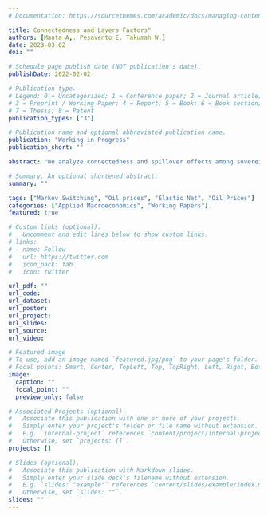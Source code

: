 ```yaml
---
# Documentation: https://sourcethemes.com/academic/docs/managing-content/

title: Connectedness and Layers Factors"
authors: [Manta A,. Pesavento E. Takumah W.]
date: 2023-03-02
doi: ""

# Schedule page publish date (NOT publication's date).
publishDate: 2022-02-02

# Publication type.
# Legend: 0 = Uncategorized; 1 = Conference paper; 2 = Journal article;
# 3 = Preprint / Working Paper; 4 = Report; 5 = Book; 6 = Book section;
# 7 = Thesis; 8 = Patent
publication_types: ["3"]

# Publication name and optional abbreviated publication name.
publication: "Working in Progress"
publication_short: ""

abstract: "We analyze connectedness and spillover effects among sovereigns, financial and non-financial institutions over time. By allowing for the presence of common and layer factors we can study the different effects of shocks to the entire network of firms, and shocks that are specific to a sector. Using the “named factor” normalization, it is even possible to study how connectedness responds over time to different types of shocks.  "

# Summary. An optional shortened abstract.
summary: ""

tags: ["Markov Switching", "Oil prices", "Elastic Net", "Oil Prices"]
categories: ["Applied Macroeconomics", "Working Papers"]
featured: true

# Custom links (optional).
#   Uncomment and edit lines below to show custom links.
# links:
# - name: Follow
#   url: https://twitter.com
#   icon_pack: fab
#   icon: twitter

url_pdf: ""
url_code:
url_dataset:
url_poster:
url_project:
url_slides:
url_source:
url_video:

# Featured image
# To use, add an image named `featured.jpg/png` to your page's folder. 
# Focal points: Smart, Center, TopLeft, Top, TopRight, Left, Right, BottomLeft, Bottom, BottomRight.
image:
  caption: ""
  focal_point: ""
  preview_only: false

# Associated Projects (optional).
#   Associate this publication with one or more of your projects.
#   Simply enter your project's folder or file name without extension.
#   E.g. `internal-project` references `content/project/internal-project/index.md`.
#   Otherwise, set `projects: []`.
projects: []

# Slides (optional).
#   Associate this publication with Markdown slides.
#   Simply enter your slide deck's filename without extension.
#   E.g. `slides: "example"` references `content/slides/example/index.md`.
#   Otherwise, set `slides: ""`.
slides: ""
---
```



